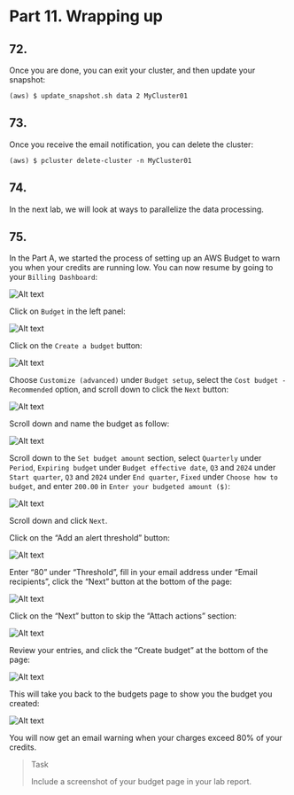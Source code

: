 # Part 11. Wrapping up

## 72.
Once you are done, you can exit your cluster, and then update your snapshot:

```shell
(aws) $ update_snapshot.sh data 2 MyCluster01
```

## 73.
Once you receive the email notification, you can delete the cluster:

```shell
(aws) $ pcluster delete-cluster -n MyCluster01
```

## 74. 
In the next lab, we will look at ways to parallelize the data processing.

## 75.
In the Part A, we started the process of setting up an AWS Budget to warn you when your credits are running low. You can now resume by going to your `Billing Dashboard`:

![Alt text](image.png)

Click on `Budget` in the left panel:

![Alt text](image-1.png)

Click on the `Create a budget` button:

![Alt text](image-2.png)

Choose `Customize (advanced)` under `Budget setup`, select the `Cost budget - Recommended` option, and scroll down to click the `Next` button:

![Alt text](image-3.png)

Scroll down and name the budget as follow:

![Alt text](image-11.png)

Scroll down to the `Set budget amount` section, select `Quarterly` under `Period`, `Expiring budget` under `Budget effective date`, `Q3` and `2024` under `Start quarter`, `Q3` and `2024` under `End quarter`, `Fixed` under `Choose how to budget`, and enter `200.00` in `Enter your budgeted amount ($)`:

![Alt text](image-12.png)

Scroll down and click `Next`.

Click on the “Add an alert threshold” button:

![Alt text](image-6.png)

Enter “80” under “Threshold”, fill in your email address under “Email recipients”, click the “Next” button at the bottom of the page:

![Alt text](image-7.png)

Click on the “Next” button to skip the “Attach actions” section:

![Alt text](image-8.png)

Review your entries, and click the “Create budget” at the bottom of the page:

![Alt text](image-9.png)

This will take you back to the budgets page to show you the budget you created:

![Alt text](image-4.png)

You will now get an email warning when your charges exceed 80% of your credits. 

> <p class="task"> Task
>
> Include a screenshot of your budget page in your lab report.